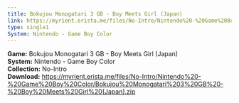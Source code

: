 ```yaml
---
title: Bokujou Monogatari 3 GB - Boy Meets Girl (Japan)
link: https://myrient.erista.me/files/No-Intro/Nintendo%20-%20Game%20Boy%20Color/Bokujou%20Monogatari%203%20GB%20-%20Boy%20Meets%20Girl%20(Japan).zip
type: single1
System: Nintendo - Game Boy Color
---
```

<b>Game:</b> Bokujou Monogatari 3 GB - Boy Meets Girl (Japan)<br>
<b>System:</b> Nintendo - Game Boy Color<br>
<b>Collection:</b> No-Intro<br>
<b>Download:</b> https://myrient.erista.me/files/No-Intro/Nintendo%20-%20Game%20Boy%20Color/Bokujou%20Monogatari%203%20GB%20-%20Boy%20Meets%20Girl%20(Japan).zip